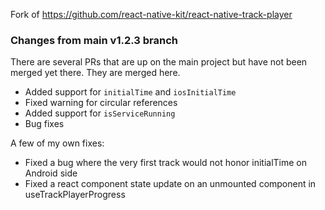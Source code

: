 Fork of https://github.com/react-native-kit/react-native-track-player

### Changes from main v1.2.3 branch

There are several PRs that are up on the main project but have not been merged yet there. They are merged here.

- Added support for `initialTime` and `iosInitialTime`
- Fixed warning for circular references
- Added support for `isServiceRunning`
- Bug fixes

A few of my own fixes:

- Fixed a bug where the very first track would not honor initialTime on Android side
- Fixed a react component state update on an unmounted component in useTrackPlayerProgress
